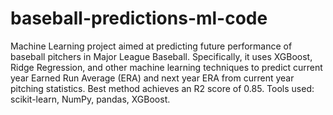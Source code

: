 # baseball-predictions-ml-code
Machine Learning project aimed at predicting future performance of baseball pitchers in Major League Baseball. Specifically, it uses XGBoost, Ridge Regression, and other machine learning techniques to predict current year Earned Run Average (ERA) and next year ERA from current year pitching statistics.
Best method achieves an R2 score of 0.85.
Tools used: scikit-learn, NumPy, pandas, XGBoost.
